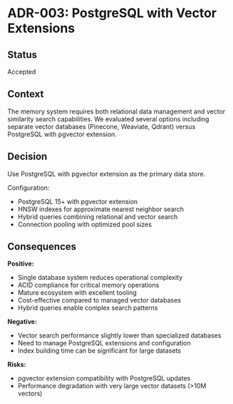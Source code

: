 # ADR-003: PostgreSQL with Vector Extensions

## Status
Accepted

## Context
The memory system requires both relational data management and vector similarity search capabilities. We evaluated several options including separate vector databases (Pinecone, Weaviate, Qdrant) versus PostgreSQL with pgvector extension.

## Decision
Use PostgreSQL with pgvector extension as the primary data store.

Configuration:
- PostgreSQL 15+ with pgvector extension
- HNSW indexes for approximate nearest neighbor search
- Hybrid queries combining relational and vector search
- Connection pooling with optimized pool sizes

## Consequences
**Positive:**
- Single database system reduces operational complexity
- ACID compliance for critical memory operations
- Mature ecosystem with excellent tooling
- Cost-effective compared to managed vector databases
- Hybrid queries enable complex search patterns

**Negative:**
- Vector search performance slightly lower than specialized databases
- Need to manage PostgreSQL extensions and configuration
- Index building time can be significant for large datasets

**Risks:**
- pgvector extension compatibility with PostgreSQL updates
- Performance degradation with very large vector datasets (>10M vectors)
